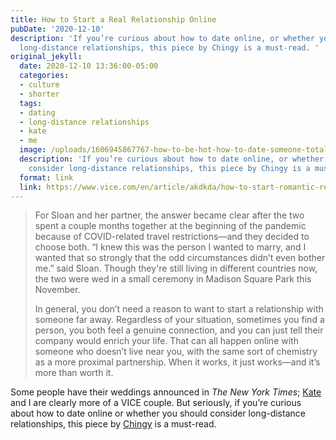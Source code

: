 ```yaml
---
title: How to Start a Real Relationship Online
pubDate: '2020-12-10'
description: 'If you’re curious about how to date online, or whether you should consider
  long-distance relationships, this piece by Chingy is a must-read. '
original_jekyll:
  date: 2020-12-10 13:36:00-05:00
  categories:
  - culture
  - shorter
  tags:
  - dating
  - long-distance relationships
  - kate
  - me
  image: /uploads/1606945867767-how-to-be-hot-how-to-date-someone-totally-onlinehf.jpeg.webp
  description: 'If you’re curious about how to date online, or whether you should
    consider long-distance relationships, this piece by Chingy is a must-read. '
  format: link
  link: https://www.vice.com/en/article/akdkda/how-to-start-romantic-relationship-online-long-distance
---
```


> For Sloan and her partner, the answer became clear after the two spent a couple months together at the beginning of the pandemic because of COVID-related travel restrictions—and they decided to choose both. “I knew this was the person I wanted to marry, and I wanted that so strongly that the odd circumstances didn’t even bother me.” said Sloan. Though they're still living in different countries now, the two were wed in a small ceremony in Madison Square Park this November. 
> 
> In general, you don’t need a reason to want to start a relationship with someone far away. Regardless of your situation, sometimes you find a person, you both feel a genuine connection, and you can just tell their company would enrich your life. That can all happen online with someone who doesn’t live near you, with the same sort of chemistry as a more proximal partnership. When it works, it just works—and it’s more than worth it.

Some people have their weddings announced in _The New York Times_; [Kate](https://twitter.com/girly_juice/) and I are clearly more of a VICE couple. But seriously, if you’re curious about how to date online or whether you should consider long-distance relationships, this piece by [Chingy](https://twitter.com/thegaychingy/) is a must-read. 